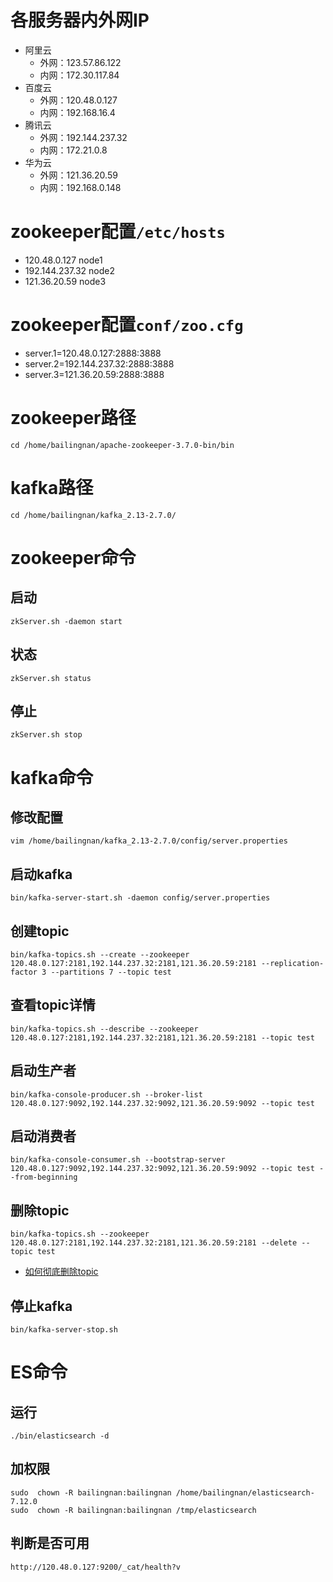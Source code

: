 # 各服务器内外网IP

- 阿里云
    - 外网：123.57.86.122
    - 内网：172.30.117.84
- 百度云
    - 外网：120.48.0.127
    - 内网：192.168.16.4
- 腾讯云
    - 外网：192.144.237.32
    - 内网：172.21.0.8
- 华为云
    - 外网：121.36.20.59
    - 内网：192.168.0.148

# zookeeper配置`/etc/hosts`

- 120.48.0.127 node1
- 192.144.237.32 node2
- 121.36.20.59 node3

# zookeeper配置`conf/zoo.cfg`

- server.1=120.48.0.127:2888:3888
- server.2=192.144.237.32:2888:3888
- server.3=121.36.20.59:2888:3888

# zookeeper路径

```shell
cd /home/bailingnan/apache-zookeeper-3.7.0-bin/bin
```

# kafka路径

```shell
cd /home/bailingnan/kafka_2.13-2.7.0/
```

# zookeeper命令

## 启动

```shell
zkServer.sh -daemon start
```

## 状态

```shell
zkServer.sh status
```

## 停止

```shell
zkServer.sh stop
```

# kafka命令

## 修改配置

```shell
vim /home/bailingnan/kafka_2.13-2.7.0/config/server.properties
```

## 启动kafka

```shell
bin/kafka-server-start.sh -daemon config/server.properties
```

## 创建topic

```shell
bin/kafka-topics.sh --create --zookeeper 120.48.0.127:2181,192.144.237.32:2181,121.36.20.59:2181 --replication-factor 3 --partitions 7 --topic test
```

## 查看topic详情

```shell
bin/kafka-topics.sh --describe --zookeeper 120.48.0.127:2181,192.144.237.32:2181,121.36.20.59:2181 --topic test
```

## 启动生产者

```shell
bin/kafka-console-producer.sh --broker-list 120.48.0.127:9092,192.144.237.32:9092,121.36.20.59:9092 --topic test
```

## 启动消费者

```shell
bin/kafka-console-consumer.sh --bootstrap-server 120.48.0.127:9092,192.144.237.32:9092,121.36.20.59:9092 --topic test --from-beginning
```

## 删除topic

```shell
bin/kafka-topics.sh --zookeeper 120.48.0.127:2181,192.144.237.32:2181,121.36.20.59:2181 --delete --topic test
```

- [如何彻底删除topic](https://cloud.tencent.com/developer/article/1130824)

## 停止kafka

```shell
bin/kafka-server-stop.sh
```

# ES命令

## 运行

```shell
./bin/elasticsearch -d
```

## 加权限

```shell
sudo  chown -R bailingnan:bailingnan /home/bailingnan/elasticsearch-7.12.0
sudo  chown -R bailingnan:bailingnan /tmp/elasticsearch
```

## 判断是否可用

```shell
http://120.48.0.127:9200/_cat/health?v
```